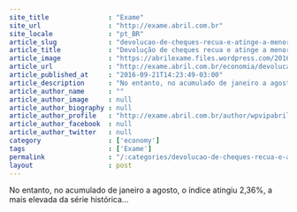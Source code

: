 ```yaml
---
site_title               : "Exame"
site_url                 : "http://exame.abril.com.br"
site_locale              : "pt_BR"
article_slug             : "devolucao-de-cheques-recua-e-atinge-a-menor-taxa-em-12-meses"
article_title            : "Devolução de cheques recua e atinge a menor taxa em 12 meses"
article_image            : "https://abrilexame.files.wordpress.com/2016/09/size_960_16_9_folha-cheque4.jpg?quality=70&strip=all&w=960"
article_url              : "http://exame.abril.com.br/economia/devolucao-de-cheques-recua-e-atinge-a-menor-taxa-em-12-meses/"
article_published_at     : "2016-09-21T14:23:49-03:00"
article_description      : "No entanto, no acumulado de janeiro a agosto, o índice atingiu 2,36%, a mais elevada da série histórica..."
article_author_name      : ""
article_author_image     : null
article_author_biography : null
article_author_profile   : "http://exame.abril.com.br/author/wpvipabril/"
article_author_facebook  : null
article_author_twitter   : null
category                 : ['economy']
tags                     : ['Exame']
permalink                : "/:categories/devolucao-de-cheques-recua-e-atinge-a-menor-taxa-em-12-meses/"
layout                   : post
---
```


No entanto, no acumulado de janeiro a agosto, o índice atingiu 2,36%, a mais elevada da série histórica...
